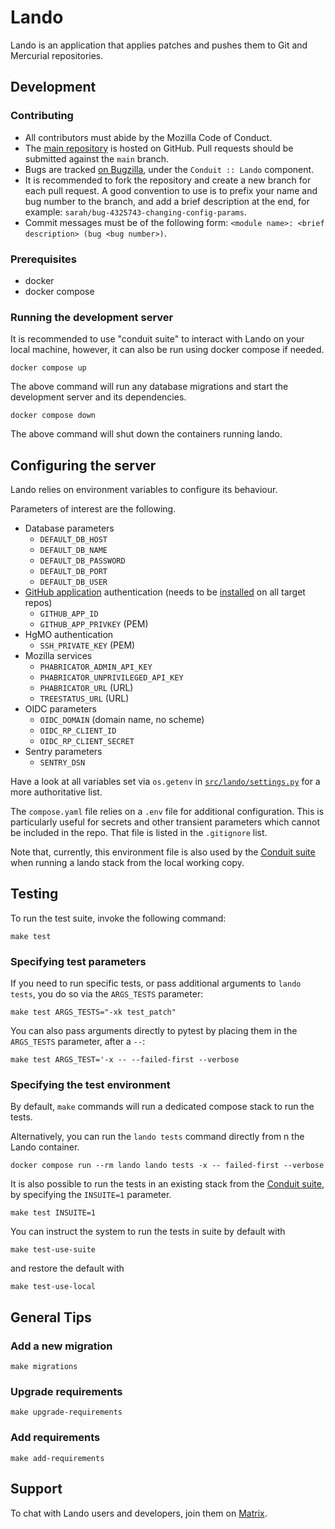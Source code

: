 # Lando

Lando is an application that applies patches and pushes them to Git and Mercurial repositories.

## Development

### Contributing

- All contributors must abide by the Mozilla Code of Conduct.
- The [main repository](https://github.com/mozilla-conduit/lando) is hosted on GitHub. Pull requests should be submitted against the `main` branch.
- Bugs are tracked [on Bugzilla](https://bugzilla.mozilla.org), under the `Conduit :: Lando` component.
- It is recommended to fork the repository and create a new branch for each pull request. A good convention to use is to prefix your name and bug number to the branch, and add a brief description at the end, for example: `sarah/bug-4325743-changing-config-params`.
- Commit messages must be of the following form: `<module name>: <brief description> (bug <bug number>)`.

### Prerequisites

- docker
- docker compose

### Running the development server

It is recommended to use "conduit suite" to interact with Lando on your local machine, however, it can also be run using docker compose if needed.

    docker compose up

The above command will run any database migrations and start the development server and its dependencies.

    docker compose down

The above command will shut down the containers running lando.

## Configuring the server

Lando relies on environment variables to configure its behaviour.

Parameters of interest are the following.

- Database parameters
  - `DEFAULT_DB_HOST`
  - `DEFAULT_DB_NAME`
  - `DEFAULT_DB_PASSWORD`
  - `DEFAULT_DB_PORT`
  - `DEFAULT_DB_USER`
- [GitHub application][github-app] authentication (needs to be
  [installed][github-app-install] on all target repos)
  - `GITHUB_APP_ID`
  - `GITHUB_APP_PRIVKEY` (PEM)
- HgMO authentication
  - `SSH_PRIVATE_KEY` (PEM)
- Mozilla services
  - `PHABRICATOR_ADMIN_API_KEY`
  - `PHABRICATOR_UNPRIVILEGED_API_KEY`
  - `PHABRICATOR_URL` (URL)
  - `TREESTATUS_URL` (URL)
- OIDC parameters
  - `OIDC_DOMAIN` (domain name, no scheme)
  - `OIDC_RP_CLIENT_ID`
  - `OIDC_RP_CLIENT_SECRET`
- Sentry parameters
  - `SENTRY_DSN`

Have a look at all variables set via `os.getenv` in
[`src/lando/settings.py`](src/lando/settings.py) for a more authoritative list.

The `compose.yaml` file relies on a `.env` file for additional configuration.
This is particularly useful for secrets and other transient parameters which
cannot be included in the repo. That file is listed in the `.gitignore` list.

Note that, currently, this environment file is also used by the [Conduit suite]
when running a lando stack from the local working copy.

## Testing

To run the test suite, invoke the following command:

    make test

### Specifying test parameters

If you need to run specific tests, or pass additional arguments to `lando tests`,
you do so via the `ARGS_TESTS` parameter:

    make test ARGS_TESTS="-xk test_patch"

You can also pass arguments directly to pytest by placing them in the
`ARGS_TESTS` parameter, after a `--`:

    make test ARGS_TEST='-x -- --failed-first --verbose

### Specifying the test environment

By default, `make` commands will run a dedicated compose stack to run the tests.

Alternatively, you can run the `lando tests` command directly from n the Lando container.

    docker compose run --rm lando lando tests -x -- failed-first --verbose

It is also possible to run the tests in an existing stack from the
[Conduit suite], by specifying the `INSUITE=1` parameter.

    make test INSUITE=1

You can instruct the system to run the tests in suite by default with

    make test-use-suite

and restore the default with

    make test-use-local

## General Tips

### Add a new migration

    make migrations

### Upgrade requirements

    make upgrade-requirements

### Add requirements

    make add-requirements

## Support

To chat with Lando users and developers, join them on [Matrix](https://chat.mozilla.org/#/room/#conduit:mozilla.org).

[Conduit suite]: https://github.com/mozilla-conduit/suite
[github-app]: https://docs.github.com/en/enterprise-cloud@latest/apps/creating-github-apps/registering-a-github-app/registering-a-github-app
[github-app-install]: https://docs.github.com/en/enterprise-cloud@latest/apps/using-github-apps/installing-your-own-github-app
